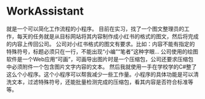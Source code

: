 # WorkAssistant
就是一个可以简化工作流程的小程序。
    目前在实习，找了一个图文整理员的工作，每天的任务就是从目标网站将其内容制作成小红书的格式的图文，然后将完成的内容上传回公司。
    公司对小红书格式的图文有要求。比如：内容不能有指定的特殊符号，标题必须只在一行，不能出现“小编”“笔者”这种字眼...
    公司使用的绘图软件是一个Web应用“可画”，可画导出图片时是一个压缩包，公司还要求压缩包中必须附件一个包含图片文字内容的文本。
    然后我就使用一手在学校学的C#整了这么个小程序。这个小程序可以帮我减少一些工作量。小程序的具体功能是可以清洗文本，过滤特殊符号，还能批量检测完成的压缩包，看其内容是否符合标准等等。
